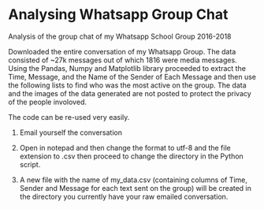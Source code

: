 # Analysing Whatsapp Group Chat
Analysis of the group chat of my Whatsapp School Group 2016-2018

Downloaded the entire conversation of my Whatsapp Group.
The data consisted of ~27k messages out of which 1816 were media messages. 
Using the Pandas, Numpy and Matplotlib library proceeded to extract the Time, Message, and the Name of the Sender of Each Message and then use the following lists to find who was the most active on the group. The data and the images of the data generated are not posted to protect the privacy of the people involoved. 


The code can be re-used very easily.

1) Email yourself the conversation

2) Open in notepad and then change the format to utf-8 and the file extension to .csv then proceed to change the directory in the Python script.

3) A new file with the name of my_data.csv (containing columns of Time, Sender and Message for each text sent on the group) will be created in the directory you currently have your raw emailed conversation.
